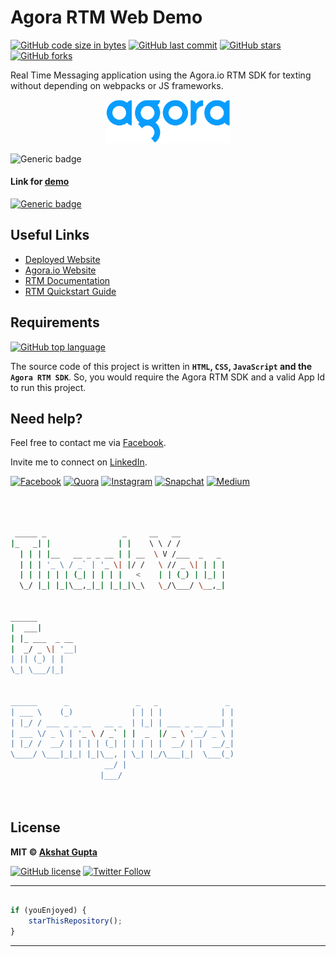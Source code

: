 # Agora RTM Web Demo

[![GitHub code size in bytes](https://img.shields.io/github/languages/code-size/akshatvg/Agora-RTM-Web?logo=github&style=social)](https://github.com/akshatvg/) [![GitHub last commit](https://img.shields.io/github/last-commit/akshatvg/Agora-RTM-Web?style=social&logo=git)](https://github.com/akshatvg/) [![GitHub stars](https://img.shields.io/github/stars/akshatvg/Agora-RTM-Web?style=social)](https://github.com/akshatvg/Agora-RTM-Web/stargazers) [![GitHub forks](https://img.shields.io/github/forks/akshatvg/Agora-RTM-Web?style=social&logo=git)](https://github.com/akshatvg/Agora-RTM-Web/network)

Real Time Messaging application using the Agora.io RTM SDK for texting without depending on webpacks or JS frameworks.

<p align="center">
<a href="https://rtm.akshatvg.com">
<img src="assets/img/logo.png" width="200px" alt="Agora Logo"/>
</a>
</p>

![Generic badge](https://img.shields.io/badge/Real_Time-Messaging-orange) 

#### Link for [demo](https://rtm.akshatvg.com) 
[![Generic badge](https://img.shields.io/badge/view-demo-orange)](https://rtm.akshatvg.com)

## Useful Links

- [Deployed Website](https://rtm.akshatvg.com)
- [Agora.io Website](https://www.agora.io/)
- [RTM Documentation](https://docs.agora.io/en/Real-time-Messaging/API%20Reference/RTM_web/v1.0.0/index.html)
- [RTM Quickstart Guide](https://docs.agora.io/en/Real-time-Messaging/messaging_web?platform=Web)

## Requirements

[![GitHub top language](https://img.shields.io/github/languages/top/akshatvg/Agora-RTM-Web?logo=html&style=social)](https://github.com/akshatvg/)

The source code of this project is written in **`HTML`, `CSS`, `JavaScript` and the `Agora RTM SDK`**. So, you would require the Agora RTM SDK and a valid App Id to run this project.

## Need help?


Feel free to contact me via [Facebook](https://www.facebook.com/akshatvg).

Invite me to connect on [LinkedIn](https://www.linkedin.com/in/akshatvg/).

[![Facebook](https://img.shields.io/badge/Facebook-add-blue.svg?logo=facebook&logoColor=white)](https://www.facebook.com/akshatvg) [![Quora](https://img.shields.io/badge/Quora-ask-red.svg?logo=quora)](https://www.quora.com/profile/Akshat-Gupta-279) [![Instagram](https://img.shields.io/badge/Instagram-follow-purple.svg?logo=instagram&logoColor=white)](https://www.instagram.com/akshatvg/) [![Snapchat](https://img.shields.io/badge/Snapchat-add-yellow.svg?logo=snapchat&logoColor=white)](https://www.snapchat.com/add/akshatvg) [![Medium](https://img.shields.io/badge/Medium-follow-black.svg?logo=medium&logoColor=white)](https://medium.com/@akshatvg)


```bash



 _____ _                 _     __   __            
|_   _| |               | |    \ \ / /            
  | | | |__   __ _ _ __ | | __  \ V /___  _   _   
  | | | '_ \ / _` | '_ \| |/ /   \ // _ \| | | |  
  | | | | | | (_| | | | |   <    | | (_) | |_| |  
  \_/ |_| |_|\__,_|_| |_|_|\_\   \_/\___/ \__,_|  
                                                  
                                                  
______                                            
|  ___|                                           
| |_ ___  _ __                                    
|  _/ _ \| '__|                                   
| || (_) | |                                      
\_| \___/|_|                                      
                                                  
                                                  
______      _               _   _               _ 
| ___ \    (_)             | | | |             | |
| |_/ / ___ _ _ __   __ _  | |_| | ___ _ __ ___| |
| ___ \/ _ \ | '_ \ / _` | |  _  |/ _ \ '__/ _ \ |
| |_/ /  __/ | | | | (_| | | | | |  __/ | |  __/_|
\____/ \___|_|_| |_|\__, | \_| |_/\___|_|  \___(_)
                     __/ |                        
                    |___/                         

 


```

## License

**MIT &copy; [Akshat Gupta](https://github.com/akshatvg/Agora-RTM-Web/blob/master/LICENSE)**

[![GitHub license](https://img.shields.io/github/license/akshatvg/Agora-RTM-Web?style=social&logo=github)](https://github.com/akshatvg/Agora-RTM-Web/blob/master/LICENSE) [![Twitter Follow](https://img.shields.io/twitter/follow/akshatvg?style=social)](https://twitter.com/akshatvg)

---------

```javascript

if (youEnjoyed) {
    starThisRepository();
}

```

-----------

